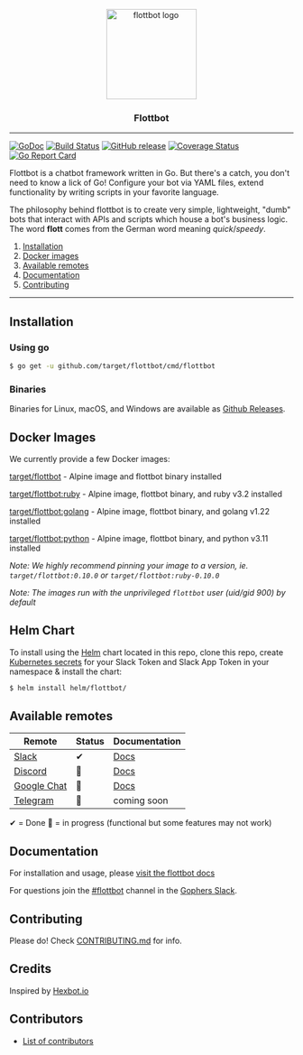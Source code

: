 <p align="center">
<img alt="flottbot logo" src="https://i.imgur.com/P9NI00w.png" height="160" />

<h3 align="center">Flottbot</h3>
</p>

---

[![GoDoc](https://godoc.org/github.com/target/flottbot?status.svg)](https://godoc.org/github.com/target/flottbot)
[![Build Status](https://github.com/target/flottbot/workflows/release/badge.svg)](https://github.com/target/flottbot/workflows/release)
[![GitHub release](https://img.shields.io/github/release/target/flottbot.svg)](https://github.com/target/flottbot/releases/latest)
[![Coverage Status](https://coveralls.io/repos/target/flottbot/badge.svg)](https://coveralls.io/r/target/flottbot)
[![Go Report Card](https://goreportcard.com/badge/github.com/target/flottbot)](https://goreportcard.com/report/github.com/target/flottbot)

Flottbot is a chatbot framework written in Go. But there's a catch, you don't need to know a lick of Go! Configure your bot via YAML files, extend functionality by writing scripts in your favorite language.

The philosophy behind flottbot is to create very simple, lightweight, "dumb" bots that interact with APIs and scripts which house a bot's business logic. The word **flott** comes from the German word meaning _quick_/_speedy_.

1. [Installation](#installation)
1. [Docker images](#docker-images)
1. [Available remotes](#available-remotes)
1. [Documentation](#documentation)
1. [Contributing](#contributing)

---

## Installation

### Using go

```sh
$ go get -u github.com/target/flottbot/cmd/flottbot
```

### Binaries

Binaries for Linux, macOS, and Windows are available as [Github Releases](https://github.com/target/flottbot/releases/latest).

## Docker Images

We currently provide a few Docker images:

[target/flottbot](https://hub.docker.com/r/target/flottbot) - Alpine image and flottbot binary installed

[target/flottbot:ruby](https://hub.docker.com/r/target/flottbot) - Alpine image, flottbot binary, and ruby v3.2 installed

[target/flottbot:golang](https://hub.docker.com/r/target/flottbot) - Alpine image, flottbot binary, and golang v1.22 installed

[target/flottbot:python](https://hub.docker.com/r/target/flottbot) - Alpine image, flottbot binary, and python v3.11 installed

_Note: We highly recommend pinning your image to a version, ie. `target/flottbot:0.10.0` or `target/flottbot:ruby-0.10.0`_

_Note: The images run with the unprivileged `flottbot` user (uid/gid 900) by default_

## Helm Chart

To install using the [Helm](https://helm.sh/) chart located in this repo, clone this repo, create [Kubernetes secrets](https://kubernetes.io/docs/concepts/configuration/secret/) for your Slack Token and Slack App Token in your namespace & install the chart:

```sh
$ helm install helm/flottbot/
```

## Available remotes

| Remote                              | Status | Documentation                                                      |
| ----------------------------------- | ------ | ------------------------------------------------------------------ |
| [Slack](https://slack.com)          | ✔      | [Docs](https://target.github.io/flottbot-docs/basics/slack/)       |
| [Discord](https://discordapp.com)   | 🚧     | [Docs](https://target.github.io/flottbot-docs/basics/discord/)     |
| [Google Chat](https://telegram.org) | 🚧     | [Docs](https://target.github.io/flottbot-docs/basics/google-chat/) |
| [Telegram](https://telegram.org)    | 🚧     | coming soon                                                        |

✔ = Done 🚧 = in progress (functional but some features may not work)

## Documentation

For installation and usage, please [visit the flottbot docs](https://target.github.io/flottbot-docs/)

For questions join the [#flottbot](https://gophers.slack.com/messages/flottbot/) channel in the [Gophers Slack](https://invite.slack.golangbridge.org/).

## Contributing

Please do! Check [CONTRIBUTING.md](./.github/CONTRIBUTING.md) for info.

## Credits

Inspired by [Hexbot.io](https://github.com/mmcquillan/hex)

## Contributors

* [List of contributors](https://github.com/target/flottbot/graphs/contributors)
